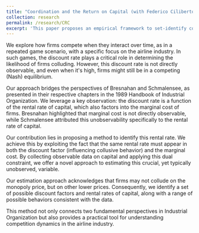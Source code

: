```yaml
---
title: "Coordination and the Return on Capital (with Federico Ciliberto and Alon Eizenberg)"
collection: research
permalink: /research/CRC
excerpt: 'This paper proposes an empirical framework to set-identify competitive conduct in a cross-section of airline markets.'
---
```

We explore how firms compete when they interact over time, as in a repeated game scenario, with a specific focus on the airline industry. In such games, the discount rate plays a critical role in determining the likelihood of firms colluding. However, this discount rate is not directly observable, and even when it's high, firms might still be in a competing (Nash) equilibrium.

Our approach bridges the perspectives of Bresnahan and Schmalensee, as presented in their respective chapters in the 1989 Handbook of Industrial Organization. We leverage a key observation: the discount rate is a function of the rental rate of capital, which also factors into the marginal cost of firms. Bresnahan highlighted that marginal cost is not directly observable, while Schmalensee attributed this unobservability specifically to the rental rate of capital.

Our contribution lies in proposing a method to identify this rental rate. We achieve this by exploiting the fact that the same rental rate must appear in both the discount factor (influencing collusive behavior) and the marginal cost. By collecting observable data on capital and applying this dual constraint, we offer a novel approach to estimating this crucial, yet typically unobserved, variable.

Our estimation approach acknowledges that firms may not collude on the monopoly price, but on other lower prices. Consequently, we identify a set of possible discount factors and rental rates of capital, along with a range of possible behaviors consistent with the data.

This method not only connects two fundamental perspectives in Industrial Organization but also provides a practical tool for understanding competition dynamics in the airline industry.
